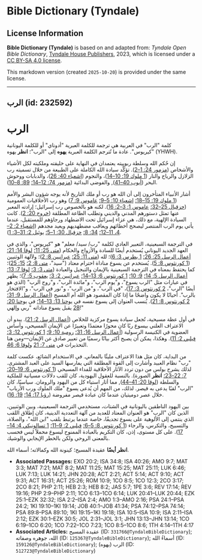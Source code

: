 # Bible Dictionary (Tyndale)

## License Information

**Bible Dictionary (Tyndale)** is based on and adapted from: _Tyndale Open Bible Dictionary_, [Tyndale House Publishers](https://tyndaleopenresources.com/), 2023, which is licensed under a [CC BY-SA 4.0 license](https://creativecommons.org/licenses/by-sa/4.0/legalcode.en).

This markdown version (created `2025-10-20`) is provided under the same license.



--------------------------------

## الرب (id: 232592)

الرب
====

كلمة "الرب" في العربية هي ترجمة للكلمة العبرية "أدوناي" أو للكلمة اليونانية "كيريوس"*.* عادة ما تُترجم الكلمة العبرية **يهوه** إلى "الرب"؛ **انظر** يهوه (YHWH).

إن حُكم الله وسلطة ربوبيته يعتمدان في النهاية على خليقته وملكيته لكل الأشياء والأشخاص ([مزمور 24: 1–2](https://ref.ly/Ps24:1-Ps24:2)). تؤكَّد سيادة الله الكاملة على الطبيعة من خلال تسميته رب الزلازل والرياح والنار ([1 ملوك 19: 10–14](https://ref.ly/1Kgs19:10-1Kgs19:14))، والنجوم ([إشعياء 40: 26](https://ref.ly/Isa40:26))، والدبابات ووحوش البحر ([أيوب 40–41](https://ref.ly/Job40:1-Job41:34)), والفوضى البدائية ([مزمور 74: 12–14؛](https://ref.ly/Ps74:12-Ps74:14) [89: 8–10](https://ref.ly/Ps89:8-Ps89:10)).

أشار الأنبياء المتأخرون إلى أن الله هو رب أو ملك التاريخ لأنه يوجه شؤون البشر والأمم ([1 ملوك 19: 15–18؛](https://ref.ly/1Kgs19:15-1Kgs19:18) [إشعياء 10: 5–9؛](https://ref.ly/Isa10:5-Isa10:9) [عاموس 9: 7](https://ref.ly/Amos9:7)) وهو رب الأخلاقيات العمومية ([حزقيال 25–32؛](https://ref.ly/Ezek25:1-Ezek32:32) [عاموس 1: 3–2: 16](https://ref.ly/Amos1:3-Amos2:16)). لكنه هو بالخصوص رب إسرائيل؛ إرادته المعبر عنها تمثل دستورهم المدني والديني وتطلب الطاعة المطلقة ([خروج 20: 2](https://ref.ly/Exod20:2)). كانت السيادة الإلهية، مع ذلك، هي عزاء إسرائيل تحت الاضطهاد ورجاؤهم للمستقبل، عندما يأتي يوم الرب المنتصر ليصحح أخطائهم ويعاقب مضطهديهم ويعيد مجدهم ([إشعياء 2: 2–4، 11–12؛](https://ref.ly/Isa2:2-Isa2:4) [34: 8؛](https://ref.ly/Isa34:8) [حزقيال 30: 1–5؛](https://ref.ly/Ezek30:1-Ezek30:5) [يوئيل 2: 31–3: 1](https://ref.ly/Joel2:31-Joel3:1)).

في الترجمة السبعينية، التعبير العادي لكلمة "رب/ سيد/ معلم" هو "كيريوس"*،* والذي في العهد الجديد اليوناني يُستخدم أيضًا للسادة والأزواج والحكام ([متى 25: 11؛](https://ref.ly/Matt25:11) [لوقا 14: 21؛](https://ref.ly/Luke14:21) [أعمال الرسل 25: 26؛](https://ref.ly/Acts25:26) [1 بطرس 3: 6](https://ref.ly/1Pet3:6))؛ لله ([متى 11: 25؛](https://ref.ly/Matt11:25) [عبرانيين 8: 2](https://ref.ly/Heb8:2))؛ ولآلهة الوثنيين ([1 كورنثوس 8: 5](https://ref.ly/1Cor8:5)). يُستخدم عن يسوع مناداة احترام معتاد ("سيد"، [متى 8: 2؛](https://ref.ly/Matt8:2) [15: 25](https://ref.ly/Matt15:25))؛ كما يحتفظ بمعناه في الترجمة السبعينية بالإيمان والتبجيل والعبادة ([متى 3: 3؛](https://ref.ly/Matt3:3) [لوقا 7: 13؛](https://ref.ly/Luke7:13) [أعمال الرسل 5: 14؛](https://ref.ly/Acts5:14) [9: 10؛](https://ref.ly/Acts9:10) [1 كورنثوس 6: 13–14؛](https://ref.ly/1Cor6:13-1Cor6:14) [عبرانيين 2: 3؛](https://ref.ly/Heb2:3) [يعقوب 5: 7](https://ref.ly/Jas5:7))؛ يظهر في عبارات مثل "الرب يسوع"، و"يوم الرب"، و"مائدة الرب"، و"روح الرب" (الذي هو أيضًا "الرب"، [2 كورنثوس 3: 17](https://ref.ly/2Cor3:17))، "في الرب"، و"من الرب"، و"نور في الرب"، و"الافتخار بالرب". أحيانًا لا يكون واضحًا ما إذا كان المقصود هو الله أم المسيح ([أعمال الرسل 9: 31؛](https://ref.ly/Acts9:31) [2 كورنثوس 8: 21](https://ref.ly/2Cor8:21)). يُنسب العنوان إلى يسوع نفسه في [يوحنا 13: 13–14؛](https://ref.ly/John13:13-John13:14) في [يوحنا 20: 28](https://ref.ly/John20:28) يقبل يسوع مناداته "ربي وإلهي!"

في أول عظة مسيحية، تُجعل سيادة يسوع مركزية للخلاص ([أعمال الرسل 2: 21](https://ref.ly/Acts2:21)). يبدو أن الاعتراف العلني بيسوع ربًا كان محورًا معتمدًا وتعبيرًا عن الإيمان المسيحي، وأساس العضوية في الكنيسة الرسولية ([أعمال الرسل 16: 31؛](https://ref.ly/Acts16:31) [رومية 10: 9؛](https://ref.ly/Rom10:9) [1 كورنثوس 12: 3؛](https://ref.ly/1Cor12:3) [فيلبي 2: 11](https://ref.ly/Phil2:11)). وهكذا، يمكن أن يصبح أكثر بيانًا رسميًا من تعبير صادق عن الإيمان—ومن هنا التحذيرات في [متى 7: 21](https://ref.ly/Matt7:21) و[لوقا 6: 46](https://ref.ly/Luke6:46).

من البداية، كان مثل هذا الاعتراف مليئًا بالمعاني. في الاستخدام الشائع، عكست كلمة "رب" نظام العبيد وأشارت إلى القوة المطلقة التي يمارسها السيد على العبد المشترى. لذلك يشرح بولس من دون تردد الآثار الأخلاقية للفداء المسيحي ([1 كورنثوس 6: 19–20؛](https://ref.ly/1Cor6:19-1Cor6:20) [7: 22–23؛](https://ref.ly/1Cor7:22-1Cor7:23) **انظر** الصورة). بالنسبة للعقول اليهودية، كان للقب دلالات مسيانية للملكية والسلطة ([لوقا 20: 41–44](https://ref.ly/Luke20:41-Luke20:44)), مما أثار استياء كل من اليهود والرومان. سياسيًا، كان "الرب" لقبًا يدعى به قيصر. لذلك، من المهم أن يُدعى يسوع "ملك الملوك ورب الأرباب" خلال عصر دوميتيان عندما كان عبادة قيصر مفروضة ([رؤيا 17: 14؛](https://ref.ly/Rev17:14) [19: 16](https://ref.ly/Rev19:16)).

بين اليهود الناطقين باليونانية في الشتات، مستخدمي الترجمة السبعينية، وبين الوثنيين، الذين كان "الرب" هو العنوان المعتاد للعديد من آلهة التعددية الدينية، كان إطلاق اللقب الذي ينتمي إلى الألوهية على يسوع تجديفًا، خاصة عندما يرتبط بلقب "ابن الله"، والصلاة، والتسبيح، والتكرس، والرجاء ([1 كورنثوس 8: 5–6؛](https://ref.ly/1Cor8:5-1Cor8:6) [فيلبي 2: 9–11؛](https://ref.ly/Phil2:9-Phil2:11) [1 تسالونيكي 4: 14–17](https://ref.ly/1Thess4:14-1Thess4:17)). على كل مستوى، إذن، كان التكريم بالعبادة الممنوح ليسوع محملاً ليس فحسب بالمعنى الروحي ولكن بالخطر الإيجابي والوشيك.

**انظر أيضًا** عقيدة المسيح؛ كينونة الله وكمالاته؛ أسماء الله.

* **Associated Passages:** EXO 20:2; ISA 34:8; ISA 40:26; AMO 9:7; MAT 3:3; MAT 7:21; MAT 8:2; MAT 11:25; MAT 15:25; MAT 25:11; LUK 6:46; LUK 7:13; LUK 14:21; JHN 20:28; ACT 2:21; ACT 5:14; ACT 9:10; ACT 9:31; ACT 16:31; ACT 25:26; ROM 10:9; 1CO 8:5; 1CO 12:3; 2CO 3:17; 2CO 8:21; PHP 2:11; HEB 2:3; HEB 8:2; JAS 5:7; 1PE 3:6; REV 17:14; REV 19:16; PHP 2:9–PHP 2:11; 1CO 6:13–1CO 6:14; LUK 20:41–LUK 20:44; EZK 25:1–EZK 32:32; ISA 2:2–ISA 2:4; AMO 1:3–AMO 2:16; PSA 24:1–PSA 24:2; 1KI 19:10–1KI 19:14; JOB 40:1–JOB 41:34; PSA 74:12–PSA 74:14; PSA 89:8–PSA 89:10; 1KI 19:15–1KI 19:18; ISA 10:5–ISA 10:9; ISA 2:11–ISA 2:12; EZK 30:1–EZK 30:5; JOL 2:31–JOL 3:1; JHN 13:13–JHN 13:14; 1CO 6:19–1CO 6:20; 1CO 7:22–1CO 7:23; 1CO 8:5–1CO 8:6; 1TH 4:14–1TH 4:17
* **Associated Articles:** عقيدة المسيح (ID: `331766@TyndaleBibleDictionary`); الله، جوهره وصفاته (ID: `125367@TyndaleBibleDictionary`); أسماءُ الله (ID: `159126@TyndaleBibleDictionary`); الرب (يهوه) (ID: `512723@TyndaleBibleDictionary`)

